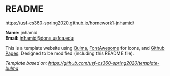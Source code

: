 # README

<https://usf-cs360-spring2020.github.io/homework1-jnhamid/>


**Name:** jnhamid  
**Email:** <jnhamid@dons.usfca.edu>

This is a template website using [Bulma](https://bulma.io/), [FontAwesome](https://origin.fontawesome.com/) for icons, and [Github Pages](). Designed to be modified (including this README file).

*Template based on: <https://github.com/usf-cs360-spring2020/template-bulma>*
